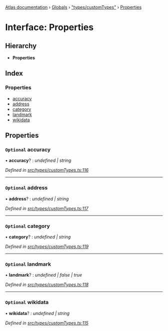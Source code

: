 [Atlas documentation](../README.md) › [Globals](../globals.md) › ["types/customTypes"](../modules/_types_customtypes_.md) › [Properties](_types_customtypes_.properties.md)

# Interface: Properties

## Hierarchy

* **Properties**

## Index

### Properties

* [accuracy](_types_customtypes_.properties.md#optional-accuracy)
* [address](_types_customtypes_.properties.md#optional-address)
* [category](_types_customtypes_.properties.md#optional-category)
* [landmark](_types_customtypes_.properties.md#optional-landmark)
* [wikidata](_types_customtypes_.properties.md#optional-wikidata)

## Properties

### `Optional` accuracy

• **accuracy**? : *undefined | string*

*Defined in [src/types/customTypes.ts:116](https://github.com/chronark/atlas/blob/f6d4b61/src/types/customTypes.ts#L116)*

___

### `Optional` address

• **address**? : *undefined | string*

*Defined in [src/types/customTypes.ts:117](https://github.com/chronark/atlas/blob/f6d4b61/src/types/customTypes.ts#L117)*

___

### `Optional` category

• **category**? : *undefined | string*

*Defined in [src/types/customTypes.ts:119](https://github.com/chronark/atlas/blob/f6d4b61/src/types/customTypes.ts#L119)*

___

### `Optional` landmark

• **landmark**? : *undefined | false | true*

*Defined in [src/types/customTypes.ts:118](https://github.com/chronark/atlas/blob/f6d4b61/src/types/customTypes.ts#L118)*

___

### `Optional` wikidata

• **wikidata**? : *undefined | string*

*Defined in [src/types/customTypes.ts:115](https://github.com/chronark/atlas/blob/f6d4b61/src/types/customTypes.ts#L115)*
